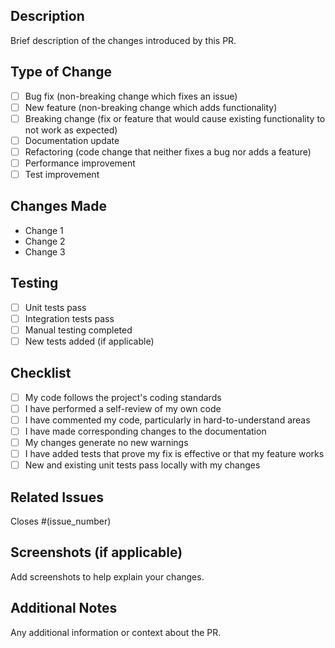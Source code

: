 ## Description
Brief description of the changes introduced by this PR.

## Type of Change
- [ ] Bug fix (non-breaking change which fixes an issue)
- [ ] New feature (non-breaking change which adds functionality)
- [ ] Breaking change (fix or feature that would cause existing functionality to not work as expected)
- [ ] Documentation update
- [ ] Refactoring (code change that neither fixes a bug nor adds a feature)
- [ ] Performance improvement
- [ ] Test improvement

## Changes Made
- Change 1
- Change 2
- Change 3

## Testing
- [ ] Unit tests pass
- [ ] Integration tests pass
- [ ] Manual testing completed
- [ ] New tests added (if applicable)

## Checklist
- [ ] My code follows the project's coding standards
- [ ] I have performed a self-review of my own code
- [ ] I have commented my code, particularly in hard-to-understand areas
- [ ] I have made corresponding changes to the documentation
- [ ] My changes generate no new warnings
- [ ] I have added tests that prove my fix is effective or that my feature works
- [ ] New and existing unit tests pass locally with my changes

## Related Issues
Closes #(issue_number)

## Screenshots (if applicable)
Add screenshots to help explain your changes.

## Additional Notes
Any additional information or context about the PR.